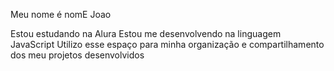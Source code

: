 Meu nome é nomE Joao

Estou estudando na Alura
Estou me desenvolvendo na linguagem JavaScript
Utilizo esse espaço para minha organização e compartilhamento dos meu projetos desenvolvidos
